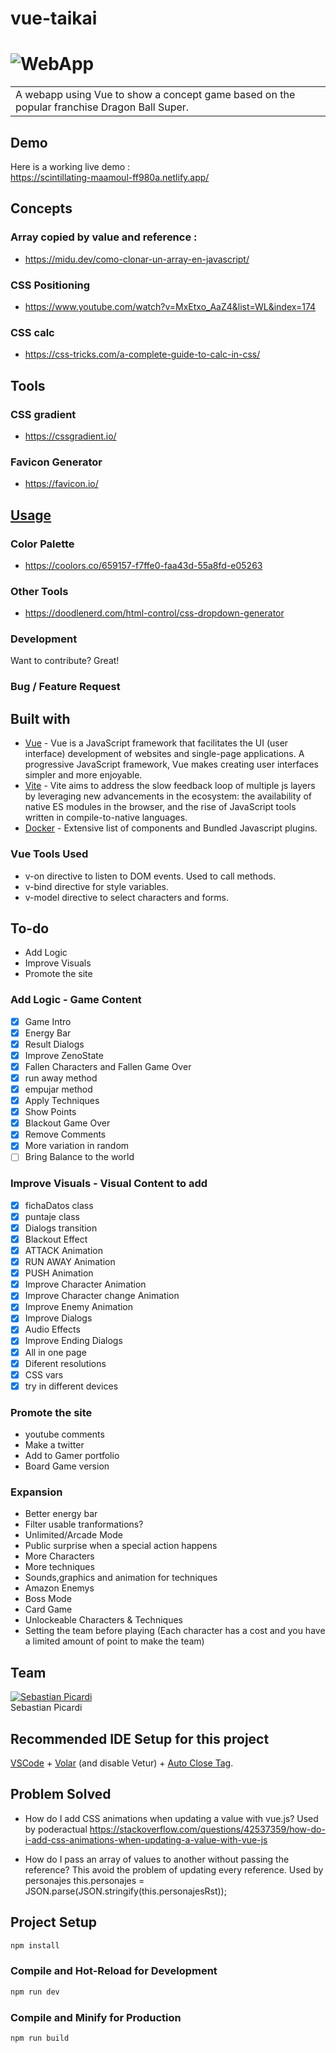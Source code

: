 # vue-taikai

# ![WebApp](https://www.fayerwayer.com/resizer/nLOUNkJxSJesU5gLLGTz3vzAYQI=/800x0/filters:format(jpg):quality(70)/cloudfront-us-east-1.images.arcpublishing.com/metroworldnews/I5V3NPJ4NVG2HNATNW5PJEI2JE.jpg)
<table>
<tr>
<td>
  A webapp using Vue to show a concept game based on the popular franchise Dragon Ball Super.
</td>
</tr>
</table>


## Demo
Here is a working live demo :  
https://scintillating-maamoul-ff980a.netlify.app/

## Concepts 

### Array copied by value and reference :

 * https://midu.dev/como-clonar-un-array-en-javascript/
 
### CSS Positioning 

 * https://www.youtube.com/watch?v=MxEtxo_AaZ4&list=WL&index=174

### CSS calc

 * https://css-tricks.com/a-complete-guide-to-calc-in-css/

## Tools

### CSS gradient

 * https://cssgradient.io/

### Favicon Generator

 * https://favicon.io/

## [Usage](https://iharsh234.github.io/WebApp/) 

### Color Palette
 * https://coolors.co/659157-f7ffe0-faa43d-55a8fd-e05263

### Other Tools
 * https://doodlenerd.com/html-control/css-dropdown-generator

### Development
Want to contribute? Great!

### Bug / Feature Request

## Built with 

- [Vue](https://es.vuejs.org/v2/cookbook/) - Vue is a JavaScript framework that facilitates the UI (user interface) development of websites and single-page applications. A progressive JavaScript framework, Vue makes creating user interfaces simpler and more enjoyable.
- [Vite](https://vitejs.dev/guide/) - Vite aims to address the slow feedback loop of multiple js layers by leveraging new advancements in the ecosystem: the availability of native ES modules in the browser, and the rise of JavaScript tools written in compile-to-native languages.
- [Docker](https://es.vuejs.org/v2/cookbook/dockerize-vuejs-app) - Extensive list of components and  Bundled Javascript plugins.

### Vue Tools Used
- v-on directive to listen to DOM events. Used to call methods.
- v-bind directive for style variables.
- v-model directive to select characters and forms.

## To-do
 * Add Logic
 * Improve Visuals
 * Promote the site

### Add Logic - Game Content
- [x] Game Intro
- [x] Energy Bar
- [x] Result Dialogs
- [x] Improve ZenoState 
- [x] Fallen Characters and Fallen Game Over
- [x] run away method
- [x] empujar method
- [x] Apply Techniques
- [x] Show Points
- [x] Blackout Game Over
- [x] Remove Comments
- [x] More variation in random
- [ ] Bring Balance to the world

### Improve Visuals - Visual Content to add
- [x] fichaDatos class
- [x] puntaje class
- [x] Dialogs transition
- [x] Blackout Effect
- [x] ATTACK Animation
- [x] RUN AWAY Animation
- [x] PUSH Animation
- [x] Improve Character Animation
- [x] Improve Character change Animation
- [x] Improve Enemy Animation
- [x] Improve Dialogs
- [x] Audio Effects
- [x] Improve Ending Dialogs
- [x] All in one page
- [x] Diferent resolutions
- [x] CSS vars
- [x] try in different devices

### Promote the site 
* youtube comments
* Make a twitter
* Add to Gamer portfolio
* Board Game version

### Expansion
* Better energy bar
* Filter usable tranformations?
* Unlimited/Arcade Mode
* Public surprise when a special action happens
* More Characters
* More techniques 
* Sounds,graphics and animation for techniques
* Amazon Enemys
* Boss Mode
* Card Game
* Unlockeable Characters & Techniques
* Setting the team before playing (Each character has a cost and you have a limited amount of point to make the team)

## Team

[![Sebastian Picardi](https://avatars.githubusercontent.com/u/36540321?v=4)](https://github.com/sebastiap)  
Sebastian Picardi

## Recommended IDE Setup for this project

[VSCode](https://code.visualstudio.com/) + [Volar](https://marketplace.visualstudio.com/items?itemName=Vue.volar) (and disable Vetur) + [Auto Close Tag](https://marketplace.visualstudio.com/items?itemName=Autoclosetag).

## Problem Solved

* How do I add CSS animations when updating a value with vue.js? 
Used by poderactual
https://stackoverflow.com/questions/42537359/how-do-i-add-css-animations-when-updating-a-value-with-vue-js

* How do I pass an array of values to another without passing the reference? This avoid the problem of updating every reference.
Used by personajes
this.personajes = JSON.parse(JSON.stringify(this.personajesRst));

## Project Setup

```sh
npm install
```

### Compile and Hot-Reload for Development

```sh
npm run dev
```

### Compile and Minify for Production

```sh
npm run build
```
